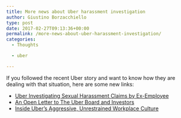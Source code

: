 ```yaml
---
title: More news about Uber harassment investigation
author: Giustino Borzacchiello
type: post
date: 2017-02-27T09:13:36+00:00
permalink: /more-news-about-uber-harassment-investigation/
categories:
  - Thoughts

  - uber

---
```

If you followed the recent Uber story and want to know how they are dealing with that situation, here are some new links:

  * [Uber Investigating Sexual Harassment Claims by Ex-Employee][1]
  * [An Open Letter to The Uber Board and Investors][2]
  * [Inside Uber’s Aggressive, Unrestrained Workplace Culture][3]

&nbsp;

 [1]: https://www.nytimes.com/2017/02/19/business/uber-sexual-harassment-investigation.html
 [2]: https://shift.newco.co/an-open-letter-to-the-uber-board-and-investors-2dc0c48c3a7#.sdgj5fp5d
 [3]: https://www.nytimes.com/2017/02/22/technology/uber-workplace-culture.html